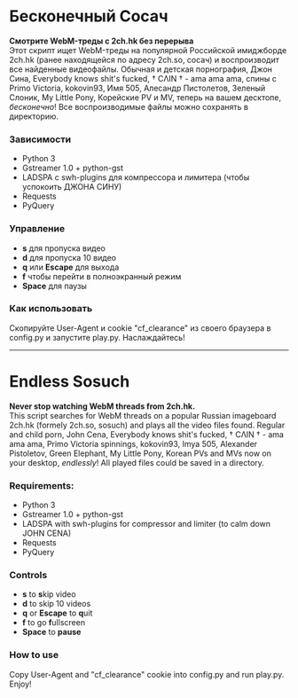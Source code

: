 # Бесконечный Сосач

**Смотрите WebM-треды с 2ch.hk без перерыва**  
Этот скрипт ищет WebM-треды на популярной Российской имиджборде 2ch.hk (ранее находящейся по адресу 2ch.so, сосач) и воспроизводит все найденные видеофайлы.
Обычная и детская порнография, Джон Сина, Everybody knows shit's fucked, † CΛIN † - ama ama ama, спины с Primo Victoria, kokovin93, Имя 505, Алесандр Пистолетов, Зеленый Слоник, My Little Pony, Корейские PV и MV, теперь на вашем десктопе, _бесконечно_! Все воспроизводимые файлы можно сохранять в директорию.

### Зависимости
* Python 3
* Gstreamer 1.0 + python-gst
* LADSPA с swh-plugins для компрессора и лимитера (чтобы успокоить ДЖОНА СИНУ)
* Requests
* PyQuery

### Управление
* **s** для пропуска видео
* **d** для пропуска 10 видео
* **q** или **Escape** для выхода
* **f** чтобы перейти в полноэкранный режим
* **Space** для паузы

### Как использовать
Скопируйте User-Agent и cookie "cf_clearance" из своего браузера в config.py и запустите play.py. Наслаждайтесь!

--------------------------------------------

# Endless Sosuch

**Never stop watching WebM threads from 2ch.hk.**  
This script searches for WebM threads on a popular Russian imageboard 2ch.hk (formely 2ch.so, sosuch) and plays all the video files found.
Regular and child porn, John Cena, Everybody knows shit's fucked, † CΛIN † - ama ama ama, Primo Victoria spinnings, kokovin93, Imya 505, Alexander Pistoletov, Green Elephant, My Little Pony, Korean PVs and MVs now on your desktop, _endlessly_! All played files could be saved in a directory.

### Requirements:
* Python 3
* Gstreamer 1.0 + python-gst
* LADSPA with swh-plugins for compressor and limiter (to calm down JOHN CENA)
* Requests
* PyQuery

### Controls
* **s** to **s**kip video
* **d** to skip 10 videos
* **q** or **Escape** to **q**uit
* **f** to go **f**ullscreen
* **Space** to **pause**

### How to use
Copy User-Agent and "cf_clearance" cookie into config.py and run play.py. Enjoy!
